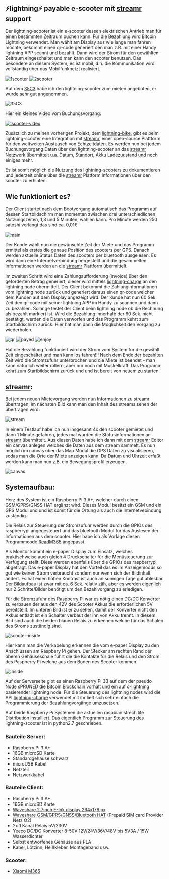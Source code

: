 ## ⚡lightning⚡ payable e-scooter mit [streamr](https://www.streamr.com/) support 

Der lightning-scooter ist ein e-scooter dessen elektrischen Antrieb man für einen bestimmten Zeitraum buchen kann. 
Für die Bezahlung wird Bitcoin Lightning verwendet. Man wählt am Display aus wie lange man fahren möchte, bekommt einen qr-code generiert den man z.B. mit einer Handy lightning APP scannt und bezahlt. Dann wird der Strom für den gewählten Zeitraum eingeschaltet und man kann den scooter benutzen. Das besondere an diesem System, es ist mobil, d.h. die Kommunikation wird vollständig über das Mobilfunknetzt realisiert.

![1scooter](img/1scooter.png)
![2scooter](img/2scooter.png)

Auf dem [35C3](https://events.ccc.de/category/congress/35c3/) habe ich den lightning-scooter zum mieten angeboten, er wurde sehr gut angenommen. 

![35C3](img/35C3.png)


Hier ein kleines Video vom Buchungsvorgang: 

[![lscooter-video](https://img.youtube.com/vi/Japhx4_71Qo/0.jpg)](https://www.youtube.com/watch?v=Japhx4_71Qo)


Zusätzlich zu meinen vorherigen Projekt, dem [lightning-bike](https://github.com/leblitzdick/lightning-bike), gibt es beim lightning-scooter eine Integration mit [streamr](https://www.streamr.com/), einer open-source Plattform für den weltweiten Austausch von Echtzeitdaten. Es werden nun bei jedem Buchungsvorgang Daten über den lightning-scooter an das [streamr](https://www.streamr.com/) Netzwerk übermittelt u.a. Datum, Standort, Akku Ladezuustand und noch einiges mehr.

Es ist somit möglich die Nutzung des lightning-scooters zu dokumentieren und jederzeit online über die [streamr](https://www.streamr.com/) Platform Informationen über den scooter zu erhlaten.


## Wie funktioniert es?

Der Client startet nach dem Bootvorgang automatisch das Programm auf dessen Startbildschirm man momentan zwischen drei unterschiedlichen Nutzungszeiten, 1,3 und 5 Minuten, wählen kann. Pro Minute werden 250 satoshi verlangt das sind ca. 0,01€. 


![main](img/main.png)


Der Kunde wählt nun die gewünschte Zeit der Miete und das Programm ermittel als erstes die genaue Position des scooters per GPS.  Danach werden aktuelle Status Daten des scooters per bluetooth ausgelesen. Es wird dann eine Internetverbindung hergestellt und die gesammelten Informationen werden an die [streamr](https://www.streamr.com/) Plattform übermittelt. 


Im zweiten Schritt wird eine Zahlungaufforderung (invoice) über den geforderten Betrag generiert, dieser wird mittels [lightning-charge](https://github.com/ElementsProject/lightning-charge) an den lightning node übermittelt. Der Client bekommt die Zahlunginformationen vom lightning node zurück und generiert daraus einen qr-code welcher dem Kunden auf dem Display angezeigt wird. 
Der Kunde hat nun 60 Sek. Zeit den qr-code mit seiner lightning APP im Handy zu scannen und dann zu bezahlen. Solange testet der Client beim lightning node ob die Rechnung als bezahlt markiert ist. 
Wird die Bezahlung innerhalb der 60 Sek. nicht bestätigt, werden die Daten verworfen und das Programm kehrt zum Startbildschirm zurück. Hier hat man dann die Möglichkeit den Vorgang zu wiederholen.


![qr](img/qr.png)
![payed](img/payed.png)
![enjoy](img/enjoy.png)


Hat die Bezahlung funktioniert wird der Strom vom System für die gewählt Zeit eingeschaltet und man kann los fahren!!! Nach dem Ende der bezahlten Zeit wird die Stromzufuhr unterbrochen und die Miete ist beendet - man kann natürlich weiter rollern, aber nur noch mit Muskelkraft. Das Programm kehrt zum Startbildschirm zurück und und ist bereit von neuem zu starten. 

## [streamr](https://www.streamr.com/):

Bei jedem neuen Mietevorgang werden nun Informationen zu [streamr](https://www.streamr.com/) übertragen, im nächsten Bild kann man den Inhalt des streams sehen der übertragen wird:

![stream](img/stream.png)

In einem Testlauf habe ich nun insgesamt 4x den scooter gemietet und dann 1 Minute gefahren, jedes mal wurden die Statusinformationen an [streamr](https://www.streamr.com/) übermittelt. Aus diesen Daten habe ich dann mit dem [streamr](https://www.streamr.com/) Editor ein canvas anlegen welches die Daten aus dem stream sammelt. Es nun möglich im canvas über das Map Modul die GPS Daten zu visualisieren, sodas man die Orte der Miete anzeigen kann. Da Datum und Uhrzeit erfaßt werden kann man nun z.B. ein Bewegungsprofil erzeugen. 

![canvas](img/canvas.png)


## Systemaufbau:

Herz des System ist ein Raspberry Pi 3 A+, welcher durch einen GSM/GPRS/GNSS HAT ergänzt wird. Dieses Modul besitzt ein GSM und ein GPS Modul und und ist somit für die Ortung als auch die Internetvebindung zuständig. 

Die Relais zur Steuerung der Stromzufuhr werden durch die GPIOs des raspberrypi angegesteuert und das bluetooth Modul für das Auslesen der Informationen aus dem scooter. Hier habe ich als Vorlage diesen Programmcode [ReadM365](https://github.com/Emeryth/ReadM365) angepasst. 

Als Monitor kommt ein e-paper Display zum Einsatz, welches praktischweise auch gleich 4 Druckschalter für die Menüsteuerung zur Verfügung stellt. Diese werden ebenfalls über die GPIOs des raspberrypi abgefragt. Das e-paper Display hat den Vorteil das es im Anzeigemodus so gut wie keinen Strom verbraucht sondern nur wenn sich der Bildinhalt ändert. Es hat einen hohen Kontrast ist auch an sonnigen Tage gut ablesbar. Der Bildaufbau ist zwar mit ca. 6 Sek. relativ zäh, aber es werden eigenlich nur 2 Schritte/Bilder benötigt um den Bezahlvorgang zu erledigen.

Für die Stromzufuhr des Raspberry Pi war es nötig einen DC/DC Konverter zu verbauen der aus den 42V des Scooter Akkus die erforderlichen 5V bereitstellt. Im unteren Bild ist er zu sehen, damit der Konverter nicht den Akkus entlädt ist ein Schalter verbaut der ihn von Akku trennt. In diesem Bild sind auch die beiden blauen Relais zu erkennen welche für das Schalen des Stroms zuständig sind. 

![scooter-inside](img/scooter-inside.png)


Hier kann man die Verkabelung erkennen die vom e-paper Display zu den Anschlüssen am Raspbery Pi gehen. Der Stecker am rechten Rand der oberen Gehäuseschale führt die die Kontakte für die Relais und den Strom des Paspberry Pi welche aus dem Boden des Scooter kommen.

![inside](img/inside.png)


Auf der Serverseite gibt es einen Raspberry Pi 3B auf dem der pseudo Node [sPRUNED](https://github.com/gdassori/spruned) die Bitcoin Blockchain vorhält und ein auf [c-lightning](https://github.com/ElementsProject/lightning) basierender lightning node. Für die Steuerung des lightning nodes wird die API [lightning-charge](https://github.com/ElementsProject/lightning-charge) verwendet mit ihr ließ sich sehr einfach die Programmierung der Bezahlungvorgänge umzusetzen.

Auf beide Raspberry Pi Systemen die aktuellen raspbian strech lite Distribution installiert. Das eigentlich Programm zur Steuerung des lightning-scooter ist in python2.7 geschrieben.


### Bauteile Server:
- Raspberry Pi 3 A+
- 16GB microSD Karte
- Standardgehäuse schwarz
- microUSB Kabel
- Netzteil
- Netzwerkkabel

### Bauteile Client:
- Raspberry Pi 3 A+
- 16GB microSD Karte
- [Waveshare 2.7inch E-Ink display 264x176 px](https://www.waveshare.com/2.7inch-e-paper-hat.htm) 
- [Waveshare GSM/GPRS/GNSS/Bluetooth HAT](https://www.waveshare.com/wiki/GSM/GPRS/GNSS_HAT) (Prepaid SIM card Provider Netz O2)
- 2x 1 Kanal Relais 5V/230V
- Yeeco DC/DC Konverter 8-50V 12V/24V/36V/48V bis 5V3A / 15W Wasserdichter
- Selbst entworfenes Gehäuse aus PLA
- Kabel, Lötzinn, Heißkleber, Montageband usw.


### Scooter:
 - [Xiaomi M365](https://www.mi.com/global/mi-electric-scooter/)



